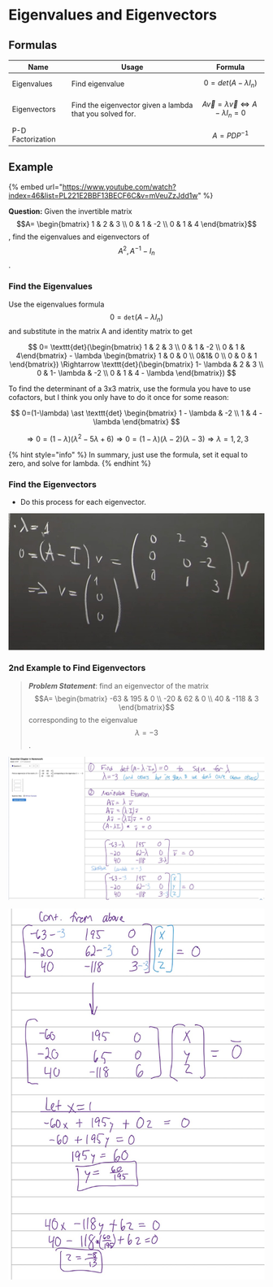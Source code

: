 # Eigenvalues and Eigenvectors

## Formulas

| Name              | Usage                                                    | Formula                                                          |
| ----------------- | -------------------------------------------------------- | ---------------------------------------------------------------- |
| Eigenvalues       | Find eigenvalue                                          | $$0=det(A-\lambda I_n)$$                                         |
| Eigenvectors      | Find the eigenvector given a lambda that you solved for. | $$A \vec{v} = \lambda \vec{v} \Leftrightarrow A- \lambda I_n=0$$ |
| P-D Factorization |                                                          | $$A=P D P^{-1}$$                                                 |



## Example

{% embed url="https://www.youtube.com/watch?index=46&list=PL221E2BBF13BECF6C&v=mVeuZzJdd1w" %}

**Question:** Given the invertible matrix $$A= \begin{bmatrix} 1 & 2 & 3 \\ 0 & 1 & -2 \\ 0 & 1 & 4 \end{bmatrix}$$, find the eigenvalues and eigenvectors of $$A^2,A^{-1}-I_n$$.

### Find the Eigenvalues

Use the eigenvalues formula $$0=\texttt{det}(A - \lambda I_n)$$and substitute in the matrix A and identity matrix to get

$$
0= \texttt{det}(\begin{bmatrix} 1 & 2 & 3 \\ 0 & 1 & -2 \\ 0 & 1 & 4\end{bmatrix} - \lambda \begin{bmatrix} 1  & 0 & 0  \\ 0&1& 0 \\ 0 & 0 & 1 \end{bmatrix}) \Rightarrow \texttt{det}(\begin{bmatrix} 1- \lambda & 2 & 3 \\ 0 & 1- \lambda & -2 \\ 0 & 1 & 4 - \lambda \end{bmatrix})
$$

To find the determinant of a 3x3 matrix, use the formula you have to use cofactors, but I think you only have to do it once for some reason:&#x20;

$$
0=(1-\lambda) \ast \texttt{det} \begin{bmatrix} 1 - \lambda & -2 \\ 1 & 4 - \lambda \end{bmatrix}
$$

$$
\Rightarrow 0=(1 - \lambda)(\lambda^2 -5 \lambda + 6) \Rightarrow 0=(1-\lambda) (\lambda-2) (\lambda-3) \Rightarrow \lambda = 1, 2, 3
$$

{% hint style="info" %}
In summary, just use the formula, set it equal to zero, and solve for lambda.
{% endhint %}

### Find the Eigenvectors

* Do this process for each eigenvector.

![](<../../.gitbook/assets/CleanShot 2021-12-02 at 12.40.39@2x.jpg>)

### 2nd Example to Find Eigenvectors

> _**Problem Statement**_: find an eigenvector of the matrix $$A= \begin{bmatrix} -63 & 195 & 0 \\ -20 & 62 & 0 \\ 40 & -118 & 3 \end{bmatrix}$$corresponding to the eigenvalue $$\lambda = -3$$.

![](<../../.gitbook/assets/CleanShot 2021-12-02 at 12.41.16@2x.jpg>)

![Your final answer would say that the eigenvectors are: .](<../../.gitbook/assets/CleanShot 2021-12-02 at 12.41.45@2x.jpg>)

